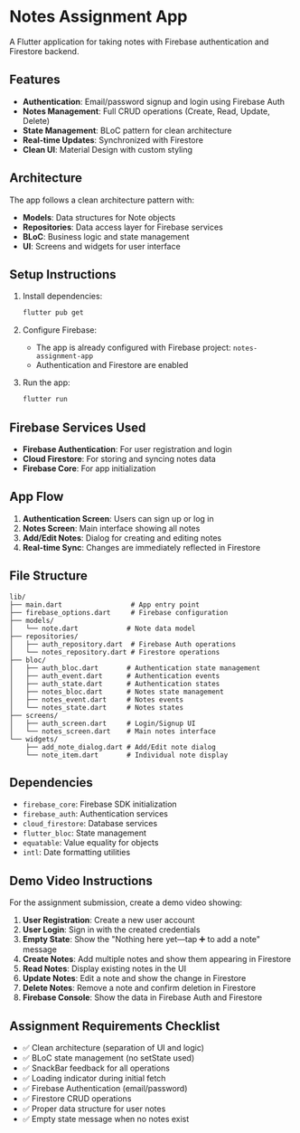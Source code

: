 # Notes Assignment App

A Flutter application for taking notes with Firebase authentication and Firestore backend.

## Features

- **Authentication**: Email/password signup and login using Firebase Auth
- **Notes Management**: Full CRUD operations (Create, Read, Update, Delete)
- **State Management**: BLoC pattern for clean architecture
- **Real-time Updates**: Synchronized with Firestore
- **Clean UI**: Material Design with custom styling

## Architecture

The app follows a clean architecture pattern with:

- **Models**: Data structures for Note objects
- **Repositories**: Data access layer for Firebase services
- **BLoC**: Business logic and state management
- **UI**: Screens and widgets for user interface

## Setup Instructions

1. Install dependencies:
   ```bash
   flutter pub get
   ```

2. Configure Firebase:
   - The app is already configured with Firebase project: `notes-assignment-app`
   - Authentication and Firestore are enabled

3. Run the app:
   ```bash
   flutter run
   ```

## Firebase Services Used

- **Firebase Authentication**: For user registration and login
- **Cloud Firestore**: For storing and syncing notes data
- **Firebase Core**: For app initialization

## App Flow

1. **Authentication Screen**: Users can sign up or log in
2. **Notes Screen**: Main interface showing all notes
3. **Add/Edit Notes**: Dialog for creating and editing notes
4. **Real-time Sync**: Changes are immediately reflected in Firestore

## File Structure

```
lib/
├── main.dart                 # App entry point
├── firebase_options.dart     # Firebase configuration
├── models/
│   └── note.dart            # Note data model
├── repositories/
│   ├── auth_repository.dart  # Firebase Auth operations
│   └── notes_repository.dart # Firestore operations
├── bloc/
│   ├── auth_bloc.dart       # Authentication state management
│   ├── auth_event.dart      # Authentication events
│   ├── auth_state.dart      # Authentication states
│   ├── notes_bloc.dart      # Notes state management
│   ├── notes_event.dart     # Notes events
│   └── notes_state.dart     # Notes states
├── screens/
│   ├── auth_screen.dart     # Login/Signup UI
│   └── notes_screen.dart    # Main notes interface
└── widgets/
    ├── add_note_dialog.dart # Add/Edit note dialog
    └── note_item.dart       # Individual note display
```

## Dependencies

- `firebase_core`: Firebase SDK initialization
- `firebase_auth`: Authentication services
- `cloud_firestore`: Database services
- `flutter_bloc`: State management
- `equatable`: Value equality for objects
- `intl`: Date formatting utilities

## Demo Video Instructions

For the assignment submission, create a demo video showing:

1. **User Registration**: Create a new user account
2. **User Login**: Sign in with the created credentials
3. **Empty State**: Show the "Nothing here yet—tap ➕ to add a note" message
4. **Create Notes**: Add multiple notes and show them appearing in Firestore
5. **Read Notes**: Display existing notes in the UI
6. **Update Notes**: Edit a note and show the change in Firestore
7. **Delete Notes**: Remove a note and confirm deletion in Firestore
8. **Firebase Console**: Show the data in Firebase Auth and Firestore

## Assignment Requirements Checklist

- ✅ Clean architecture (separation of UI and logic)
- ✅ BLoC state management (no setState used)
- ✅ SnackBar feedback for all operations
- ✅ Loading indicator during initial fetch
- ✅ Firebase Authentication (email/password)
- ✅ Firestore CRUD operations
- ✅ Proper data structure for user notes
- ✅ Empty state message when no notes exist

